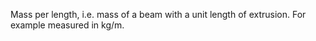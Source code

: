﻿Mass per length, i.e. mass of a beam with a unit length of extrusion. For example measured in kg/m.
